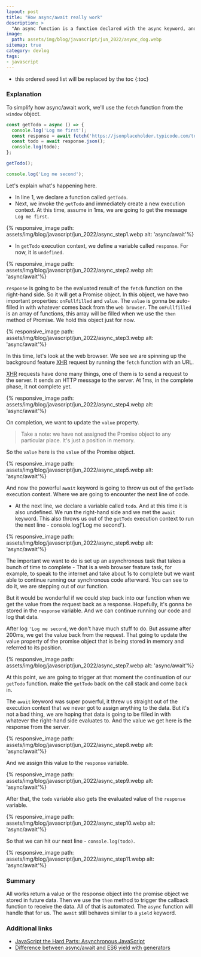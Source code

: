 ```yaml
---
layout: post
title: "How async/await really work"
description: >
  "An async function is a function declared with the async keyword, and the await keyword is permitted within it. The async and await keywords enable asynchronous, promise-based behavior to be written in a cleaner style, avoiding the need to explicitly configure promise chains." - MDN
image:
  path: assets/img/blog/javascript/jun_2022/async_dog.webp
sitemap: true
category: devlog
tags:
- javascript
---
```


* this ordered seed list will be replaced by the toc
{:toc}

### Explanation

To simplify how async/await work, we'll use the `fetch` function from the `window` object.

```javascript
const getTodo = async () => {
  console.log('Log me first');
  const response = await fetch('https://jsonplaceholder.typicode.com/todos/1');
  const todo = await response.json();
  console.log(todo);
};

getTodo();

console.log('Log me second');
```

Let's explain what's happening here.

* In line 1, we declare a function called `getTodo`.
* Next, we invoke the `getTodo` and immediately create a new execution context. At this time, assume in 1ms, we are going to get the message `Log me first`.

{% responsive_image path: assets/img/blog/javascript/jun_2022/async_step1.webp alt: 'async/await'%}

* In `getTodo` execution context, we define a variable called `response`. For now, it is `undefined`.

{% responsive_image path: assets/img/blog/javascript/jun_2022/async_step2.webp alt: 'async/await'%}

`response` is going to be the evaluated result of the `fetch` function on the right-hand side. So it will get a Promise object. In this object, we have two important properties: `onFullfilled` and `value`. The `value` is gonna be auto-filled in with whatever comes back from the `web browser`. The `onFullfilled` is an array of functions, this array will be filled when we use the `then` method of Promise. We hold this object just for now.

{% responsive_image path: assets/img/blog/javascript/jun_2022/async_step3.webp alt: 'async/await'%}

In this time, let's look at the web browser. We see we are spinning up the background feature [XHR] request by running the `fetch` function with an URL.

[XHR] requests have done many things, one of them is to send a request to the server. It sends an HTTP message to the server. At 1ms, in the complete phase, it not complete yet.

{% responsive_image path: assets/img/blog/javascript/jun_2022/async_step4.webp alt: 'async/await'%}

On completion, we want to update the `value` property.

> Take a note: we have not assigned the Promise object to any particular place. It's just a position in memory.

So the `value` here is the `value` of the Promise object.

{% responsive_image path: assets/img/blog/javascript/jun_2022/async_step5.webp alt: 'async/await'%}

And now the powerful `await` keyword is going to throw us out of the `getTodo` execution context. Where we are going to encounter the next line of code.

* At the next line, we declare a variable called `todo`. And at this time it is also undefined. We run the right-hand side and we met the `await` keyword. This also throws us out of the `getTodo` execution context to run the next line - console.log('Log me second').

{% responsive_image path: assets/img/blog/javascript/jun_2022/async_step6.webp alt: 'async/await'%}

The important we want to do is set up an asynchronous task that takes a bunch of time to complete - That is a web browser feature task, for example, to speak to the internet and take about 1s to complete but we want able to continue running our synchronous code afterward. You can see to do it, we are stepping out of our function.

But it would be wonderful if we could step back into our function when we get the value from the request back as a response. Hopefully, it's gonna be stored in the `response` variable. And we can continue running our code and log that data.

After log `'Log me second`, we don't have much stuff to do. But assume after 200ms, we get the value back from the request. That going to update the value property of the promise object that is being stored in memory and referred to its position.

{% responsive_image path: assets/img/blog/javascript/jun_2022/async_step7.webp alt: 'async/await'%}

At this point, we are going to trigger at that moment the continuation of our `getTodo` function. make the `getTodo` back on the call stack and come back in.

The `await` keyword was super powerful, it threw us straight out of the execution context that we never got to assign anything to the data. But it's not a bad thing, we are hoping that data is going to be filled in with whatever the right-hand side evaluates to. And the value we get here is the response from the server.

{% responsive_image path: assets/img/blog/javascript/jun_2022/async_step8.webp alt: 'async/await'%}

And we assign this value to the `response` variable.

{% responsive_image path: assets/img/blog/javascript/jun_2022/async_step9.webp alt: 'async/await'%}

After that, the `todo` variable also gets the evaluated value of the `response` variable.

{% responsive_image path: assets/img/blog/javascript/jun_2022/async_step10.webp alt: 'async/await'%}

So that we can hit our next line - `console.log(todo)`.

{% responsive_image path: assets/img/blog/javascript/jun_2022/async_step11.webp alt: 'async/await'%}

### Summary

All works return a value or the response object into the promise object we stored in future data. Then we use the `then` method to trigger the callback function to receive the data. All of that is automated. The `async` function will handle that for us. The `await` still behaves similar to a `yield` keyword.

### Additional links

* [JavaScript the Hard Parts: Asynchronous JavaScript]
* [Difference between async/await and ES6 yield with generators]

[XHR]: https://en.wikipedia.org/wiki/XMLHttpRequest
[JavaScript the Hard Parts: Asynchronous JavaScript]: https://www.youtube.com/watch?v=xTjx3q2Nm1w
[Difference between async/await and ES6 yield with generators]: https://stackoverflow.com/questions/36196608/difference-between-async-await-and-es6-yield-with-generators